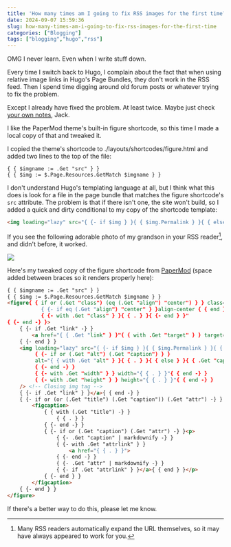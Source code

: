 ```yaml
---
title: 'How many times am I going to fix RSS images for the first time?'
date: 2024-09-07 15:59:36
slug: how-many-times-am-i-going-to-fix-rss-images-for-the-first-time
categories: ["Blogging"]
tags: ["blogging","hugo","rss"]
---
```


OMG I never learn. Even when I write stuff down.

Every time I switch back to Hugo, I complain about the fact that when using relative image links in Hugo's Page Bundles, they don't work in the RSS feed. Then I spend time digging around old forum posts or whatever trying to fix the problem.

Except I already have fixed the problem. At least twice. Maybe just check [your own notes](https://baty.net/2023/10/images-in-hugo-rss-feeds/), Jack.

I like the PaperMod theme's built-in figure shortcode, so this time I made a local copy of that and tweaked it.

I copied the theme's shortcode to ./layouts/shortcodes/figure.html and added two lines to the top of the file:

```
{ { $imgname := .Get "src" } }
{ { $img := $.Page.Resources.GetMatch $imgname } }
```

I don't understand Hugo's templating language at all, but I think what this does is look for a file in the page bundle that matches the figure shortcode's `src` attribute. The problem is that if there isn't one, the site won't build, so I added a quick and dirty conditional to my copy of the shortcode template:

```html
<img loading="lazy" src="{ {- if $img } }{ { $img.Permalink } }{ { else } }{ { .Get "src" } }{ { end -} }...
```

If you see the following adorable photo of my grandson in your RSS reader[^1], and didn't before, it worked.

![](/img/2024/09/2024-09-07-lincoln.jpg)


Here's my tweaked copy of the figure shortcode from [PaperMod](https://github.com/adityatelange/hugo-PaperMod/) (space added between braces so it renders properly here):

```html
{ { $imgname := .Get "src" } }
{ { $img := $.Page.Resources.GetMatch $imgname } }
<figure{ { if or (.Get "class") (eq (.Get "align") "center") } } class="
           { {- if eq (.Get "align") "center" } }align-center { { end } }
           { {- with .Get "class" } }{ { . } }{ {- end } }"
{ {- end -} }>
    { {- if .Get "link" -} }
        <a href="{ { .Get "link" } }"{ { with .Get "target" } } target="{ { . } }"{ { end } }{ { with .Get "rel" } } rel="{ { . } }"{ { end } }>
    { {- end } }
    <img loading="lazy" src="{ {- if $img } }{ { $img.Permalink } }{ { else } }{ { .Get "src" } }{ { end -} }{ {- if eq (.Get "align") "center" } }#center{ {- end } }"
         { {- if or (.Get "alt") (.Get "caption") } }
         alt="{ { with .Get "alt" } }{ { . } }{ { else } }{ { .Get "caption" | markdownify| plainify } }{ { end } }"
         { {- end -} }
         { {- with .Get "width" } } width="{ { . } }"{ { end -} }
         { {- with .Get "height" } } height="{ { . } }"{ { end -} }
    /> <!-- Closing img tag -->
    { {- if .Get "link" } }</a>{ { end -} }
    { {- if or (or (.Get "title") (.Get "caption")) (.Get "attr") -} }
        <figcaption>
            { { with (.Get "title") -} }
                { { . } }
            { {- end -} }
            { {- if or (.Get "caption") (.Get "attr") -} }<p>
                { {- .Get "caption" | markdownify -} }
                { {- with .Get "attrlink" } }
                    <a href="{ { . } }">
                { {- end -} }
                { {- .Get "attr" | markdownify -} }
                { {- if .Get "attrlink" } }</a>{ { end } }</p>
            { {- end } }
        </figcaption>
    { {- end } }
</figure>
```

If there's a better way to do this, please let me know.

[^1]: Many RSS readers automatically expand the URL themselves, so it may have always appeared to work for you.

